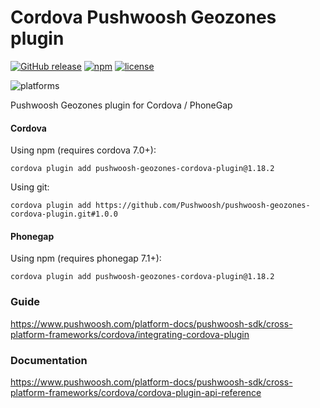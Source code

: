 Cordova Pushwoosh Geozones plugin
===================================================

[![GitHub release](https://img.shields.io/github/release/Pushwoosh/pushwoosh-geozones-cordova-plugin.svg?style=flat-square)](https://github.com/Pushwoosh/pushwoosh-geozones-cordova-plugin/releases) 
[![npm](https://img.shields.io/npm/v/pushwoosh-geozones-cordova-plugin.svg)](https://www.npmjs.com/package/pushwoosh-geozones-cordova-plugin)
[![license](https://img.shields.io/npm/l/pushwoosh-geozones-cordova-plugin.svg)](https://www.npmjs.com/package/pushwoosh-geozones-cordova-plugin)

![platforms](https://img.shields.io/badge/platforms-android%20%7C%20ios%20%7C%20wp8%20%7C%20windows%20-yellowgreen.svg)

Pushwoosh Geozones plugin for Cordova / PhoneGap

#### Cordova

Using npm (requires cordova 7.0+):

```
cordova plugin add pushwoosh-geozones-cordova-plugin@1.18.2
```

Using git:

```
cordova plugin add https://github.com/Pushwoosh/pushwoosh-geozones-cordova-plugin.git#1.0.0
```

#### Phonegap

Using npm (requires phonegap 7.1+):

```
cordova plugin add pushwoosh-geozones-cordova-plugin@1.18.2
```

### Guide

https://www.pushwoosh.com/platform-docs/pushwoosh-sdk/cross-platform-frameworks/cordova/integrating-cordova-plugin

### Documentation

https://www.pushwoosh.com/platform-docs/pushwoosh-sdk/cross-platform-frameworks/cordova/cordova-plugin-api-reference

